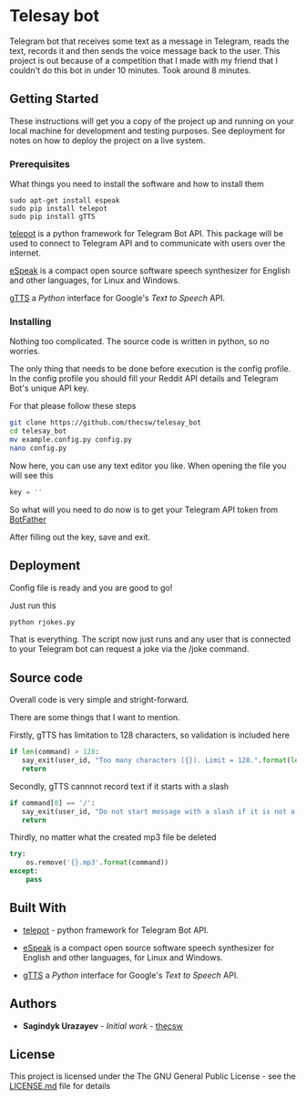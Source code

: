 # Telesay bot

Telegram bot that receives some text as a message in Telegram, reads the text, records it and then sends the voice message back to the user. This project is out because of a competition that I made with my friend that I couldn't do this bot in under 10 minutes. Took around 8 minutes.

## Getting Started

These instructions will get you a copy of the project up and running on your local machine for development and testing purposes. See deployment for notes on how to deploy the project on a live system.

### Prerequisites

What things you need to install the software and how to install them

```
sudo apt-get install espeak
sudo pip install telepot
sudo pip install gTTS
```
[telepot](https://github.com/nickoala/telepot) is a python framework for Telegram Bot API. This package will be used to connect to Telegram API and to communicate with users over the internet.

[eSpeak](http://espeak.sourceforge.net/) is a compact open source software speech synthesizer for English and other languages, for Linux and Windows.

[gTTS](https://pypi.python.org/pypi/gTTS) a *Python* interface for Google's _Text to Speech_ API.

### Installing

Nothing too complicated. The source code is written in python, so no worries.

The only thing that needs to be done before execution is the config profile. In the config profile you should fill your Reddit API details and Telegram Bot's unique API key.

For that please follow these steps

```bash
git clone https://github.com/thecsw/telesay_bot
cd telesay_bot
mv example.config.py config.py
nano config.py
```

Now here, you can use any text editor you like. When opening the file you will see this

```python
key = ''
```

So what will you need to do now is to get your Telegram API token from [BotFather](https://telegram.me/botfather)

After filling out the key, save and exit.

## Deployment

Config file is ready and you are good to go!

Just run this

```bash
python rjokes.py
```

That is everything. The script now just runs and any user that is connected to your Telegram bot can request a joke via the /joke command.

## Source code

Overall code is very simple and stright-forward.

There are some things that I want to mention.

Firstly, gTTS has limitation to 128 characters, so validation is included here

```python
if len(command) > 128:
   say_exit(user_id, "Too many characters ({}). Limit = 128.".format(len(command)))
   return
```

Secondly, gTTS cannnot record text if it starts with a slash

```python
if command[0] == '/':
   say_exit(user_id, "Do not start message with a slash if it is not a command!")
   return
```

Thirdly, no matter what the created mp3 file be deleted

```python
try:
	os.remove('{}.mp3'.format(command))
except:
    pass
```

## Built With

* [telepot](https://github.com/nickoala/telepot) - python framework for Telegram Bot API.

* [eSpeak](http://espeak.sourceforge.net/) is a compact open source software speech synthesizer for English and other languages, for Linux and Windows.

* [gTTS](https://pypi.python.org/pypi/gTTS) a *Python* interface for Google's _Text to Speech_ API.

## Authors

* **Sagindyk Urazayev** - *Initial work* - [thecsw](https://github.com/thecsw)

## License

This project is licensed under the The GNU General Public License - see the [LICENSE.md](https://github.com/thecsw/rjokes/blob/master/LICENSE) file for details